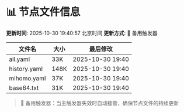 # 📊 节点文件信息

**更新时间**: 2025-10-30 19:40:57 北京时间
**更新方式**: 🔄 备用触发器

| 文件名 | 大小 | 最后修改 |
|--------|------|----------|
| all.yaml | 33K | 2025-10-30 19:40 |
| history.yaml | 148K | 2025-10-30 19:40 |
| mihomo.yaml | 37K | 2025-10-30 19:40 |
| base64.txt | 31K | 2025-10-30 19:40 |

> 🔄 备用触发器：当主触发器失效时自动接管，确保节点文件的持续更新
